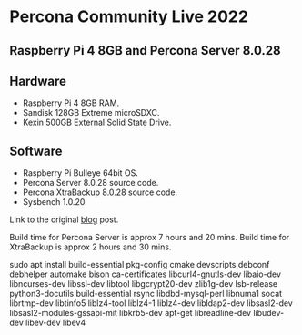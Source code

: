 # Percona Community Live 2022

## Raspberry Pi 4 8GB and Percona Server 8.0.28

## Hardware

- Raspberry Pi 4 8GB RAM.
- Sandisk 128GB Extreme microSDXC.
- Kexin 500GB External Solid State Drive.

## Software

- Raspberry Pi Bulleye 64bit OS.
- Percona Server 8.0.28 source code.
- Percona XtraBackup 8.0.28 source code.
- Sysbench 1.0.20

Link to the original [blog](https://percona.community/blog/2022/04/05/percona-server-raspberry-pi/) post.

Build time for Percona Server is approx 7 hours and 20 mins.
Build time for XtraBackup is approx 2 hours and 30 mins.

sudo apt install build-essential pkg-config cmake devscripts debconf debhelper automake bison ca-certificates libcurl4-gnutls-dev libaio-dev libncurses-dev libssl-dev libtool libgcrypt20-dev zlib1g-dev lsb-release python3-docutils build-essential rsync libdbd-mysql-perl libnuma1 socat librtmp-dev libtinfo5 liblz4-tool liblz4-1 liblz4-dev libldap2-dev libsasl2-dev libsasl2-modules-gssapi-mit libkrb5-dev apt-get libreadline-dev
libudev-dev libev-dev libev4
